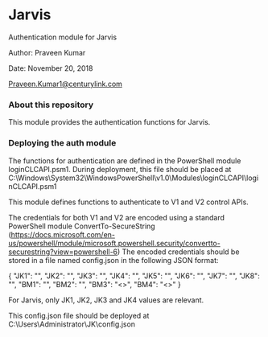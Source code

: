 # Jarvis

Authentication module for Jarvis

Author: Praveen Kumar

Date: November 20, 2018

Praveen.Kumar1@centurylink.com

### About this repository

This module provides the authentication functions for Jarvis.

### Deploying the auth module

The functions for authentication are defined in the PowerShell module loginCLCAPI.psm1. 
During deployment, this file should be placed at C:\Windows\System32\WindowsPowerShell\v1.0\Modules\loginCLCAPI\loginCLCAPI.psm1

This module defines functions to authenticate to V1 and V2 control APIs.

The credentials for both V1 and V2 are encoded using a standard PowerShell module ConvertTo-SecureString (https://docs.microsoft.com/en-us/powershell/module/microsoft.powershell.security/convertto-securestring?view=powershell-6)
The encoded credentials should be stored in a file named config.json in the following JSON format:

{
    "JK1": "<API Key for Control API V1 authentication>",
    "JK2": "<Encoded password for Control API V1 authentication>",
    "JK3": "<Username for Control API V2 authentication>",
    "JK4": "<Encoded Password for Control API V2 authentication>",
    "JK5": "<Encoded SMTP credentials>",
    "JK6": "<Consumption API Username>",
    "JK7": "<Encoded password for Consumption API>",
    "JK8": "<Encoded password for Consumtion DB>",
    "BM1": "<Forecast username>",
    "BM2": "<Forecast password>",
    "BM3": "<>",
    "BM4": "<>"
}

For Jarvis, only JK1, JK2, JK3 and JK4 values are relevant.

This config.json file should be deployed at C:\Users\Administrator\JK\config.json